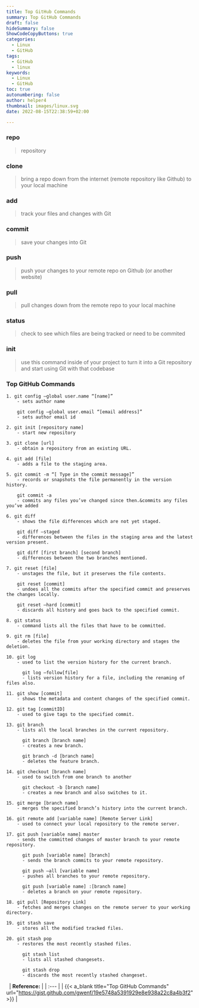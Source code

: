 ```yaml
---
title: Top GitHub Commands
summary: Top GitHub Commands
draft: false
hideSummary: false
ShowCodeCopyButtons: true
categories:
  - Linux
  - GitHub
tags:
  - GitHub
  - linux
keywords: 
  - Linux
  - GitHub
toc: true
autonumbering: false
author: helper4
thumbnail: images/linux.svg
date: 2022-08-15T22:38:59+02:00

---
```




### **repo** 
> repository

### clone 
> bring a repo down from the internet (remote repository like Github) to your local machine

### add 
> track your files and changes with Git

### commit 
> save your changes into Git

### push 
> push your changes to your remote repo on Github (or another website)

### pull 
> pull changes down from the remote repo to your local machine

### status 
> check to see which files are being tracked or need to be commited

### init 
> use this command inside of your project to turn it into a Git repository and start using Git with that codebase


### Top GitHub Commands 

```text
1. git config –global user.name “[name]” 
    - sets author name

    git config –global user.email “[email address]” 
    - sets author email id
```
```text
2. git init [repository name] 
    - start new repository
```
```text
3. git clone [url] 
    - obtain a repository from an existing URL.
```
```text
4. git add [file] 
    - adds a file to the staging area.
```
```text
5. git commit -m “[ Type in the commit message]” 
    - records or snapshots the file permanently in the version history.

    git commit -a 
    - commits any files you’ve changed since then.&commits any files you’ve added
```
```text
6. git diff 
    - shows the file differences which are not yet staged.

    git diff –staged 
    - differences between the files in the staging area and the latest version present.

    git diff [first branch] [second branch] 
    - differences between the two branches mentioned.
```
```text
7. git reset [file] 
    - unstages the file, but it preserves the file contents.

    git reset [commit] 
    - undoes all the commits after the specified commit and preserves the changes locally.

    git reset –hard [commit] 
    - discards all history and goes back to the specified commit.
```
```text
8. git status 
    - command lists all the files that have to be committed.
```
```text
9. git rm [file] 
    - deletes the file from your working directory and stages the deletion.
```
```text
10. git log 
    - used to list the version history for the current branch.

      git log –follow[file] 
      - lists version history for a file, including the renaming of files also.
```
```text
11. git show [commit] 
    - shows the metadata and content changes of the specified commit.
```
```text
12. git tag [commitID] 
    - used to give tags to the specified commit.
```
```text
13. git branch
    - lists all the local branches in the current repository.

      git branch [branch name] 
      - creates a new branch.

      git branch -d [branch name] 
      - deletes the feature branch.
```
```text
14. git checkout [branch name] 
    - used to switch from one branch to another

      git checkout -b [branch name] 
      - creates a new branch and also switches to it.
```
```text
15. git merge [branch name] 
    - merges the specified branch’s history into the current branch.
```
```text
16. git remote add [variable name] [Remote Server Link] 
    - used to connect your local repository to the remote server.
```
```text
17. git push [variable name] master
    - sends the committed changes of master branch to your remote repository.

      git push [variable name] [branch] 
      - sends the branch commits to your remote repository.

      git push –all [variable name] 
      - pushes all branches to your remote repository.

      git push [variable name] :[branch name] 
      - deletes a branch on your remote repository.
```
```text
18. git pull [Repository Link] 
    - fetches and merges changes on the remote server to your working directory.
```
```text
19. git stash save
    - stores all the modified tracked files.
```
```text
20. git stash pop
    - restores the most recently stashed files.

      git stash list
      - lists all stashed changesets.

      git stash drop
      - discards the most recently stashed changeset.
```
&nbsp;
| **Reference:**  |
| :--- |
| {{< a_blank title="Top GitHub Commands" url="https://gist.github.com/gwenf/19e5748a5391929e8e938a22c8a4b3f2" >}} |

&nbsp;

<!-- Git Commands
============

_A list of my commonly used Git commands_

*If you are interested in my Git aliases, have a look at my `.bash_profile`, found here: https://github.com/joshnh/bash_profile/blob/master/.bash_profile*

--

### Getting & Creating Projects

| Command | Description |
| ------- | ----------- |
| `git init` | Initialize a local Git repository |
| `git clone ssh://git@github.com/[username]/[repository-name].git` | Create a local copy of a remote repository |

### Basic Snapshotting

| Command | Description |
| ------- | ----------- |
| `git status` | Check status |
| `git add [file-name.txt]` | Add a file to the staging area |
| `git add -A` | Add all new and changed files to the staging area |
| `git commit -m "[commit message]"` | Commit changes |
| `git rm -r [file-name.txt]` | Remove a file (or folder) |

### Branching & Merging

| Command | Description |
| ------- | ----------- |
| `git branch` | List branches (the asterisk denotes the current branch) |
| `git branch -a` | List all branches (local and remote) |
| `git branch [branch name]` | Create a new branch |
| `git branch -d [branch name]` | Delete a branch |
| `git push origin --delete [branch name]` | Delete a remote branch |
| `git checkout -b [branch name]` | Create a new branch and switch to it |
| `git checkout -b [branch name] origin/[branch name]` | Clone a remote branch and switch to it |
| `git branch -m [old branch name] [new branch name]` | Rename a local branch |
| `git checkout [branch name]` | Switch to a branch |
| `git checkout -` | Switch to the branch last checked out |
| `git checkout -- [file-name.txt]` | Discard changes to a file |
| `git merge [branch name]` | Merge a branch into the active branch |
| `git merge [source branch] [target branch]` | Merge a branch into a target branch |
| `git stash` | Stash changes in a dirty working directory |
| `git stash clear` | Remove all stashed entries |

### Sharing & Updating Projects

| Command | Description |
| ------- | ----------- |
| `git push origin [branch name]` | Push a branch to your remote repository |
| `git push -u origin [branch name]` | Push changes to remote repository (and remember the branch) |
| `git push` | Push changes to remote repository (remembered branch) |
| `git push origin --delete [branch name]` | Delete a remote branch |
| `git pull` | Update local repository to the newest commit |
| `git pull origin [branch name]` | Pull changes from remote repository |
| `git remote add origin ssh://git@github.com/[username]/[repository-name].git` | Add a remote repository |
| `git remote set-url origin ssh://git@github.com/[username]/[repository-name].git` | Set a repository's origin branch to SSH |

### Inspection & Comparison

| Command | Description |
| ------- | ----------- |
| `git log` | View changes |
| `git log --summary` | View changes (detailed) |
| `git log --oneline` | View changes (briefly) |
| `git diff [source branch] [target branch]` | Preview changes before merging | -->